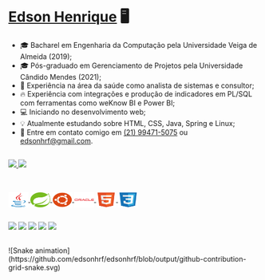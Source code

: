 # [Edson Henrique](https://github.com/edsonhrf) 🖥️


- 🎓 Bacharel em Engenharia da Computação pela Universidade Veiga de Almeida (2019);
- 🎓 Pós-graduado em Gerenciamento de Projetos pela Universidade Cândido Mendes (2021);
- 🏥 Experiência na área da saúde como analista de sistemas e consultor;
- 🔥 Experiência com integrações e produção de indicadores em PL/SQL com ferramentas como weKnow BI e Power BI;
- 💻 Iniciando no desenvolvimento web;
- 💡 Atualmente estudando sobre HTML, CSS, Java, Spring e Linux;
- 📱 Entre em contato comigo em [(21) 99471-5075](https://api.whatsapp.com/send?phone=5521994715075&text=Ol%C3%A1) ou edsonhrf@gmail.com.

##

<div>
  <a href="https://github.com/edsonhrf">
  <img height="180em" src="https://github-readme-stats.vercel.app/api?username=edsonhrf&show_icons=true&theme=tokyonight&include_all_commits=true&count_private=true"/>
  <img height="180em" src="https://github-readme-stats.vercel.app/api/top-langs/?username=edsonhrf&layout=compact&langs_count=7&theme=tokyonight"/>
</div>
  
##
  
<div style="display: inline_block"><br>
  <img align="center" alt="Edson-Java" height="30" width="40" src='https://raw.githubusercontent.com/devicons/devicon/master/icons/java/java-original.svg'>
  <img align="center" alt="Edson-Spring" height="30" width="40" src='https://raw.githubusercontent.com/devicons/devicon/master/icons/spring/spring-original.svg'>
  <img align="center" alt="Edson-Ubuntu" height="30" width="40" src='https://raw.githubusercontent.com/devicons/devicon/master/icons/ubuntu/ubuntu-plain.svg'>
  <img align="center" alt="Edson-Oracle" height="30" width="40" src='https://raw.githubusercontent.com/devicons/devicon/master/icons/oracle/oracle-original.svg'>
  <img align="center" alt="Edson-HTML" height="30" width="40" src="https://raw.githubusercontent.com/devicons/devicon/master/icons/html5/html5-original.svg">
  <img align="center" alt="Edson-CSS" height="30" width="40" src="https://raw.githubusercontent.com/devicons/devicon/master/icons/css3/css3-original.svg">
</div>
 
##
  
<div> 
  <a href="https://www.youtube.com/channel/UC7VwNoP3zmG0hzLhwTneT1w" target="_blank"><img src="https://img.shields.io/badge/YouTube-FF0000?style=for-the-badge&logo=youtube&logoColor=white" target="_blank"></a>
  <a href="https://www.instagram.com/edsonhrf/" target="_blank"><img src="https://img.shields.io/badge/-Instagram-%23E4405F?style=for-the-badge&logo=instagram&logoColor=white" target="_blank"></a>
 <a href="Edson#8020" target="_blank"><img src="https://img.shields.io/badge/Discord-7289DA?style=for-the-badge&logo=discord&logoColor=white" target="_blank"></a> 
  <a href = "mailto:edsonhrf@gmail.com"><img src="https://img.shields.io/badge/-Gmail-%23333?style=for-the-badge&logo=gmail&logoColor=white" target="_blank"></a>
  <a href="https://www.linkedin.com/in/edson-henrique-052b60140/" target="_blank"><img src="https://img.shields.io/badge/-LinkedIn-%230077B5?style=for-the-badge&logo=linkedin&logoColor=white" target="_blank"></a> 
</div>
  
##  

<div>  
  ![Snake animation](https://github.com/edsonhrf/edsonhrf/blob/output/github-contribution-grid-snake.svg)  
</div>
   
##
  
